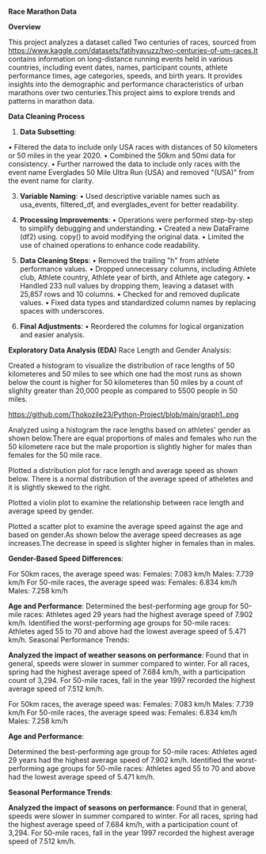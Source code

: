**Race Marathon Data**

**Overview**

This project analyzes a dataset called Two centuries of races, sourced from https://www.kaggle.com/datasets/fatihyavuzz/two-centuries-of-um-races.It contains information on long-distance running events held in various countries, including event dates, names, participant counts, athlete performance times, age categories, speeds, and birth years. It provides insights into the demographic and performance characteristics of urban marathons over two centuries.This project aims to explore trends and patterns in marathon data.

**Data Cleaning Process**
1.	**Data Subsetting**:

•	Filtered the data to include only USA races with distances of 50 kilometers or 50 miles in the year 2020.
•	Combined the 50km and 50mi data for consistency.
•	Further narrowed the data to include only races with the event name Everglades 50 Mile Ultra Run (USA) and removed "(USA)" from the event name for clarity.

3.	**Variable Naming**:
•	Used descriptive variable names such as usa_events, filtered_df, and everglades_event for better readability.

4.	**Processing Improvements**:
•	Operations were performed step-by-step to simplify debugging and understanding.
•	Created a new DataFrame (df2) using. copy() to avoid modifying the original data.
•	Limited the use of chained operations to enhance code readability.

5.	**Data Cleaning Steps**:
•	Removed the trailing "h" from athlete performance values.
•	Dropped unnecessary columns, including Athlete club, Athlete country, Athlete year of birth, and Athlete age category.
•	Handled 233 null values by dropping them, leaving a dataset with 25,857 rows and 10 columns.
•	Checked for and removed duplicate values.
•	Fixed data types and standardized column names by replacing spaces with underscores.

6.	**Final Adjustments**:
•	Reordered the columns for logical organization and easier analysis.

**Exploratory Data Analysis (EDA)**
Race Length and Gender Analysis:

Created a histogram to visualize the distribution of race lengths of 50 kilometeres and 50 miles to see which one had the most runs as shown below the count is higher for 50 kilometeres than 50 miles by a count of slighlty greater than 20,000 people as compared to 5500 people in 50 miles.

https://github.com/Thokozile23/Python-Project/blob/main/graph1..png


Analyzed using a histogram the race lengths based on athletes' gender as shown below.There are equal proportions of males and females who run the 50 kilometere race but the male proportion is slightly higher for males than females for the 50 mile race.




Plotted a distribution plot for race length and average speed as shown below. There is a normal distribution of the average speed of atheletes and it is slightly skewed to the right.

Plotted a violin plot to examine the relationship between race length and average speed by gender.


Plotted a scatter plot to examine the average speed against the age and based on gender.As shown below the average speed decreases as age increases.The decrease in speed is slighter higher in females than in males.









**Gender-Based Speed Differences**:

For 50km races, the average speed was:
Females: 7.083 km/h
Males: 7.739 km/h
For 50-mile races, the average speed was:
Females: 6.834 km/h
Males: 7.258 km/h

**Age and Performance**:
Determined the best-performing age group for 50-mile races:
Athletes aged 29 years had the highest average speed of 7.902 km/h.
Identified the worst-performing age groups for 50-mile races:
Athletes aged 55 to 70 and above had the lowest average speed of 5.471 km/h.
Seasonal Performance Trends:

**Analyzed the impact of weather seasons on performance**:
Found that in general, speeds were slower in summer compared to winter.
For all races, spring had the highest average speed of 7.684 km/h, with a participation count of 3,294.
For 50-mile races, fall in the year 1997 recorded the highest average speed of 7.512 km/h.

For 50km races, the average speed was:
Females: 7.083 km/h
Males: 7.739 km/h
For 50-mile races, the average speed was:
Females: 6.834 km/h
Males: 7.258 km/h

**Age and Performance**:

Determined the best-performing age group for 50-mile races:
Athletes aged 29 years had the highest average speed of 7.902 km/h.
Identified the worst-performing age groups for 50-mile races:
Athletes aged 55 to 70 and above had the lowest average speed of 5.471 km/h.

**Seasonal Performance Trends**:

**Analyzed the impact of seasons on performance**:
Found that in general, speeds were slower in summer compared to winter.
For all races, spring had the highest average speed of 7.684 km/h, with a participation count of 3,294.
For 50-mile races, fall in the year 1997 recorded the highest average speed of 7.512 km/h.


